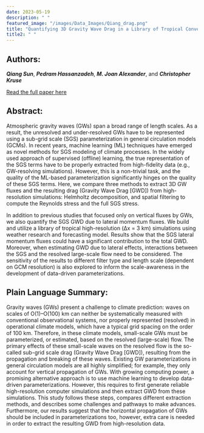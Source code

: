 ```yaml
---
date: 2023-05-19
description: " "
featured_image: "/images/Data_Images/Qiang_drag.png"
title: "Quantifying 3D Gravity Wave Drag in a Library of Tropical Convection-Permitting Simulations for Data-Driven Parameterizations"
title2: " "
---
```

## Authors:
***Qiang Sun***, ***Pedram Hassanzadeh***, ***M. Joan Alexander***, and ***Christopher Kruse***

[Read the full paper here](https://doi.org/10.1029/2022MS003585)
## Abstract:
Atmospheric gravity waves (GWs) span a broad range of length scales. As a result, the unresolved and under-resolved GWs have to be represented using a sub-grid scale (SGS) parameterization in general circulation models (GCMs). In recent years, machine learning (ML) techniques have emerged as novel methods for SGS modeling of climate processes. In the widely used approach of supervised (offline) learning, the true representation of the SGS terms have to be properly extracted from high-fidelity data (e.g., GW-resolving simulations). However, this is a non-trivial task, and the quality of the ML-based parameterization significantly hinges on the quality of these SGS terms. Here, we compare three methods to extract 3D GW fluxes and the resulting drag (Gravity Wave Drag [GWD]) from high-resolution simulations: Helmholtz decomposition, and spatial filtering to compute the Reynolds stress and the full SGS stress.

<!--more-->
In addition to previous studies that focused only on vertical fluxes by GWs, we also quantify the SGS GWD due to lateral momentum fluxes. We build and utilize a library of tropical high-resolution (Δx = 3 km) simulations using weather research and forecasting model. Results show that the SGS lateral momentum fluxes could have a significant contribution to the total GWD. Moreover, when estimating GWD due to lateral effects, interactions between the SGS and the resolved large-scale flow need to be considered. The sensitivity of the results to different filter type and length scale (dependent on GCM resolution) is also explored to inform the scale-awareness in the development of data-driven parameterizations.

## Plain Language Summary:
Gravity waves (GWs) present a challenge to climate prediction: waves on scales of O(1)–O(100) km can neither be systematically measured with conventional observational systems, nor properly represented (resolved) in operational climate models, which have a typical grid spacing on the order of 100 km. Therefore, in these climate models, small-scale GWs must be parameterized, or estimated, based on the resolved (large-scale) flow. The primary effects of these small-scale waves on the resolved flow is the so-called sub-grid scale drag (Gravity Wave Drag [GWD]), resulting from the propagation and breaking of these waves. Existing GW parameterizations in general circulation models are all highly simplified; for example, they only account for vertical propagation of GWs. With growing computing power, a promising alternative approach is to use machine learning to develop data-driven parameterizations. However, this requires to first generate reliable high-resolution computer simulations and then extract GWD from these simulations. This study follows these steps, compares different extraction methods, and describes some challenges and pathways to make advances. Furthermore, our results suggest that the horizontal propagation of GWs should be included in parameterizations too, however, extra care is needed in order to extract the resulting GWD from high-resolution data.